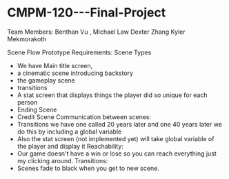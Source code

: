 # CMPM-120---Final-Project

Team Members:
Benthan Vu
, Michael Law
Dexter Zhang
Kyler Mekmorakoth


Scene Flow Prototype Requirements: 
Scene Types 
- We have Main title screen, 
- a cinematic scene introducing backstory
- the gameplay scene
- transitions
- A stat screen that displays things the player did so unique for each person
- Ending Scene 
- Credit Scene
Communication between scenes: 
- Transitions we have one called 20 years later and one 40 years later we do this by including a global variable 
- Also the stat screen (not implemented yet) will take global variable of the player and display it
Reachability:
- Our game doesn't have a win or lose so you can reach everything just my clicking around. 
Transitions: 
- Scenes fade to black when you get to new scene. 